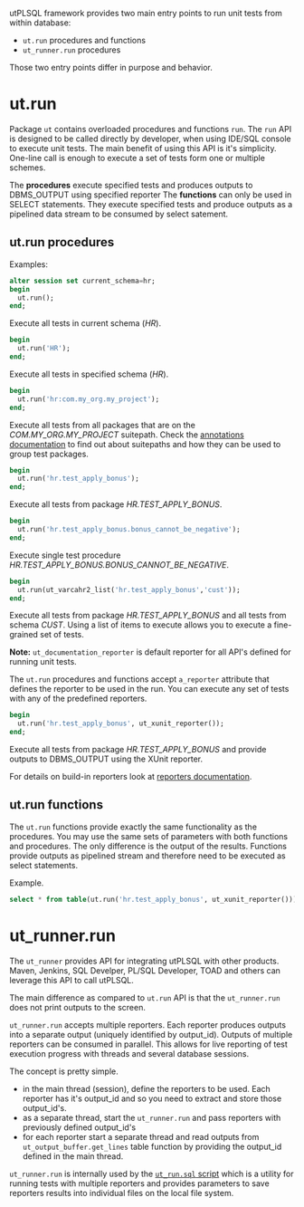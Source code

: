 utPLSQL framework provides two main entry points to run unit tests from within database: 
- `ut.run` procedures and functions
- `ut_runner.run` procedures

Those two entry points differ in purpose and behavior.

# ut.run
Package `ut` contains overloaded procedures and functions `run`.
The `run` API is designed to be called directly by developer, when using IDE/SQL console to execute unit tests.
The main benefit of using this API is it's simplicity.
One-line call is enough to execute a set of tests form one or multiple schemes.

The **procedures** execute specified tests and produces outputs to DBMS_OUTPUT using specified reporter
The **functions** can only be used in SELECT statements. They execute specified tests and produce outputs as a pipelined data stream to be consumed by select satement.

## ut.run procedures

Examples:
```sql
alter session set current_schema=hr;
begin
  ut.run();
end;
```
Execute all tests in current schema (_HR_).


```sql
begin
  ut.run('HR');
end;
```
Execute all tests in specified schema (_HR_).


```sql
begin
  ut.run('hr:com.my_org.my_project');
end;
```

Execute all tests from all packages that are on the _COM.MY_ORG.MY_PROJECT_ suitepath.
Check the [annotations documentation](annotations.md) to find out about suitepaths and how they can be used to group test packages.


```sql
begin
  ut.run('hr.test_apply_bonus');
end;
```
Execute all tests from package _HR.TEST_APPLY_BONUS_. 


```sql
begin
  ut.run('hr.test_apply_bonus.bonus_cannot_be_negative');
end;
```
Execute single test procedure _HR.TEST_APPLY_BONUS.BONUS_CANNOT_BE_NEGATIVE_.


```sql
begin
  ut.run(ut_varcahr2_list('hr.test_apply_bonus','cust'));
end;
```
Execute all tests from package _HR.TEST_APPLY_BONUS_ and all tests from schema _CUST_.
Using a list of items to execute allows you to execute a fine-grained set of tests.


**Note:**
`ut_documentation_reporter` is default reporter for all API's defined for running unit tests.

The `ut.run` procedures and functions accept `a_reporter` attribute that defines the reporter to be used in the run.
You can execute any set of tests with any of the predefined reporters.

```sql
begin
  ut.run('hr.test_apply_bonus', ut_xunit_reporter());
end;
```
Execute all tests from package _HR.TEST_APPLY_BONUS_ and provide outputs to DBMS_OUTPUT using the XUnit reporter. 


For details on build-in reporters look at [reporters documentation](reporters.md).

## ut.run functions

The `ut.run` functions provide exactly the same functionality as the procedures. You may use the same sets of parameters with both functions and procedures. The only difference is the output of the results.
Functions provide outputs as pipelined stream and therefore need to be executed as select statements.

Example.
```sql
select * from table(ut.run('hr.test_apply_bonus', ut_xunit_reporter()));
```

# ut_runner.run

The `ut_runner` provides API for integrating utPLSQL with other products. Maven, Jenkins, SQL Develper, PL/SQL Developer, TOAD and others can leverage this API to call utPLSQL.

The main difference as compared to `ut.run` API is that the `ut_runner.run` does not print outputs to the screen.

`ut_runner.run` accepts multiple reporters. Each reporter produces outputs into a separate output (uniquely identified by output_id).
Outputs of multiple reporters can be consumed in parallel. This allows for live reporting of test execution progress with threads and several database sessions.

The concept is pretty simple.

- in the main thread (session), define the reporters to be used. Each reporter has it's output_id and so you need to extract and store those output_id's.
- as a separate thread, start the `ut_runner.run` and pass reporters with previously defined output_id's
- for each reporter start a separate thread and read outputs from `ut_output_buffer.get_lines` table function by providing the output_id defined in the main thread.

`ut_runner.run` is internally used by the [`ut_run.sql` script](ut_run-script.md) which is a utility for running tests with multiple reporters and provides parameters to save reporters results into individual files on the local file system.  
